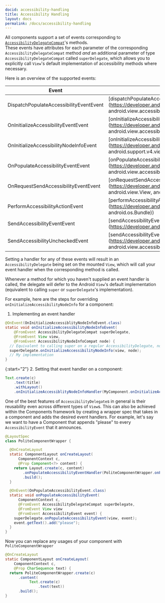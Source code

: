 ```yaml
---
docid: accessibility-handling
title: Accessibility Handling
layout: docs
permalink: /docs/accessibility-handling
---
```


All components support a set of events corresponding to [`AccessibilityDelegateCompat`](https://developer.android.com/reference/android/support/v4/view/AccessibilityDelegateCompat.html)'s methods.  
These events have attributes for each parameter of the corresponding `AccessibilityDelegateCompat` method *and* an additional parameter of type `AccessibilityDelegateCompat` called `superDelegate`, which allows you to explicitly call `View`'s default implementation of accessibility methods where necessary.  

Here is an overview of the supported events:


| Event | AccessibilityDelegate method
| ----- | ----------------------------
| DispatchPopulateAccessibilityEventEvent | [dispatchPopulateAccessibilityEvent](https://developer.android.com/reference/android/support/v4/view/AccessibilityDelegateCompat.html#dispatchPopulateAccessibilityEvent(android.view.View, android.view.accessibility.AccessibilityEvent))
| OnInitializeAccessibilityEventEvent | [onInitializeAccessibilityEvent](https://developer.android.com/reference/android/support/v4/view/AccessibilityDelegateCompat.html#onInitializeAccessibilityEvent(android.view.View, android.view.accessibility.AccessibilityEvent))
| OnInitializeAccessibilityNodeInfoEvent | [onInitializeAccessibilityNodeInfo](https://developer.android.com/reference/android/support/v4/view/AccessibilityDelegateCompat.html#onInitializeAccessibilityNodeInfo(android.view.View, android.support.v4.view.accessibility.AccessibilityNodeInfoCompat))
| OnPopulateAccessibilityEventEvent | [onPopulateAccessibilityEvent](https://developer.android.com/reference/android/support/v4/view/AccessibilityDelegateCompat.html#onPopulateAccessibilityEvent(android.view.View, android.view.accessibility.AccessibilityEvent))
| OnRequestSendAccessibilityEventEvent | [onRequestSendAccessibilityEvent](https://developer.android.com/reference/android/support/v4/view/AccessibilityDelegateCompat.html#onRequestSendAccessibilityEvent(android.view.ViewGroup, android.view.View, android.view.accessibility.AccessibilityEvent))
| PerformAccessibilityActionEvent | [performAccessibilityAction](https://developer.android.com/reference/android/support/v4/view/AccessibilityDelegateCompat.html#performAccessibilityAction(android.view.View, int, android.os.Bundle))
| SendAccessibilityEventEvent | [sendAccessibilityEvent](https://developer.android.com/reference/android/support/v4/view/AccessibilityDelegateCompat.html#sendAccessibilityEvent(android.view.View, int))
| SendAccessibilityUncheckedEvent |  [sendAccessibilityEventUnchecked](https://developer.android.com/reference/android/support/v4/view/AccessibilityDelegateCompat.html#sendAccessibilityEventUnchecked(android.view.View, android.view.accessibility.AccessibilityEvent))


Setting a handler for any of these events will result in an `AccessibilityDelegate` being set on the mounted `View`, which will call your event handler when the corresponding method is called.  

Whenever a method for which you haven't supplied an event handler is called, the delegate will defer to the Android `View`'s default implementation (equivalent to calling `super` or `superDelegate`'s implementation).

For example, here are the steps for overriding `onInitializeAccessibilityNodeInfo` for a component:

1. Implementing an event handler

```java
@OnEvent(OnInitializeAccessiblityNodeInfoEvent.class)
static void onInitializeAccessibilityNodeInfoEvent(
    @FromEvent AccessibilityDelegateCompat superDelegate,
    @FromEvent View view,
    @FromEvent AccessibilityNodeInfoCompat node) {
  // Equivalent to calling super on a regular AccessibilityDelegate, not required
  superDelegate.onInitializeAccessibilityNodeInfo(view, node);
  // My implementation
}
``` 
{:start="2"}
2. Setting that event handler on a component:

```java
Text.create(c)
    .text(title)
    .withLayout()
    .onInitializeAccessiblityNodeInfoHandler(MyComponent.onInitializeAccessibilityNodeInfoEvent(c))
```  

One of the best features of `AccessibilityDelegate`s in general is their reusability even across different types of `View`s. This can also be achieved within the Components framework by creating a wrapper spec that takes in a component and adds the desired event handlers. For example, let's say we want to have a Component that appends "please" to every `AccessibilityEvent` that it announces.

```java
@LayoutSpec
class PoliteComponentWrapper {

  @OnCreateLayout
  static ComponentLayout onCreateLayout(
      ComponentContext c,
      @Prop Component<?> content) {
    return Layout.create(c, content)
        .onPopulateAccessibilityEventHandler(PoliteComponentWrapper.onPopulateAccessibilityEvent(c))
        .build();
  }

  @OnEvent(OnPopulateAccessibilityEvent.class)
  static void onPopulateAccessibilityEvent(
      ComponentContext c,
      @FromEvent AccessibilityDelegateCompat superDelegate,
      @FromEvent View view
      @FromEvent AccessibilityEvent event) {
    superDelegate.onPopulateAccessibilityEvent(view, event);
    event.getText().add("please");
  }
}
```

Now you can replace any usages of your component with `PoliteComponentWrapper`

```java
@OnCreateLayout
static ComponentLayout onCreateLayout(
    ComponentContext c,
    @Prop CharSequence text) {
  return PoliteComponentWrapper.create(c)
      .content(
           Text.create(c)
               .text(text))
      .build();
}
```
